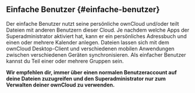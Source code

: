 ## Einfache Benutzer {#einfache-benutzer}

Der einfache Benutzer nutzt seine persönliche ownCloud und/oder teilt Dateien mit anderen Benutzern dieser Cloud. Je nachdem welche Apps der Superadministrator aktiviert hat, kann er ein persönliches Adressbuch und einen oder mehrere Kalender anlegen. Dateien lassen sich mit dem ownCloud Desktop-Client und verschiedenen mobilen Anwendungen zwischen verschiedenen Geräten synchronisieren. Als einfacher Benutzer kannst du Teil einer oder mehrere Gruppen sein.

**Wir empfehlen dir, immer über einen normalen Benutzeraccount auf deine Dateien zuzugreifen und den Superadministrator nur zum Verwalten deiner ownCloud zu verwenden.**
